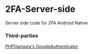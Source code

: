 # 2FA-Server-side
Server side code for 2FA Android Native

### Third-parties
[PHPGangsta's GoogleAuthenticator](https://github.com/PHPGangsta/GoogleAuthenticator)
